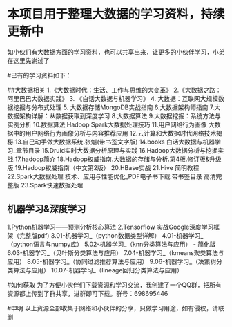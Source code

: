# 本项目用于整理大数据的学习资料，持续更新中
如小伙们有大数据方面的学习资料，也可以共享出来，让更多的小伙伴学习，小弟在这里先谢过了


#已有的学习资料如下：

##大数据相关
1.《大数据时代：生活、工作与思维的大变革》
2.《大数据之路：阿里巴巴大数据实践》
3. 《白话大数据与机器学习》
4. 大数据：互联网大规模数据挖掘与分布式处理
5. 大数据存储MongoDB实战指南
6.大数据架构师指南
7.大数据架构详解：从数据获取到深度学习
8.大数据算法
9.大数据挖掘：系统方法与实例分析
10.数据算法  Hadoop Spark大数据处理技巧
11.用户网络行为画像  大数据中的用户网络行为画像分析与内容推荐应用
12.云计算和大数据时代网络技术揭秘
13.自己动手做大数据系统.张魁(带书签文字版)
14.books 白话大数据与机器学习_章节目录
15.Druid实时大数据分析原理与实践
16.Hadoop大数据分析与挖掘实战
17.hadoop简介
18.Hadoop权威指南.大数据的存储与分析.第4版.修订版&升级版
19.Hadoop权威指南（中文第2版）
20.HBase实战
21.Hive 简明教程
22.Spark大数据处理  技术、应用与性能优化_PDF电子书下载 带书签目录 高清完整版
23.Spark快速数据处理

## 机器学习&深度学习
1.Python机器学习——预测分析核心算法
2.Tensorflow 实战Google深度学习框架（完整版pdf)
3.01-机器学习_（python数据类型详解）
4.01-机器学习_（python语言与numpy库）
5.02-机器学习_（knn分类算法与应用） - 简化版
6.03-机器学习_（贝叶斯分类算法与应用）
7.04-机器学习_（kmeans聚类算法与应用）
8.05-机器学习_（协同过滤推荐算法与应用）
9.06-机器学习_（决策树分类算法与应用）
10.07-机器学习_（lineage回归分类算法与应用）

#如何获取
为了方便小伙伴们下载资源和学习交流，我创建了一个QQ群，把所有资源都上传到了群共享，进群即可下载。群号：698695446

#申明
以上资源全部收集于网络和小伙伴的分享，只做学习用途，如有侵权，请联删


